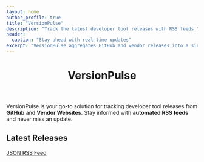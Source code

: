 ```yaml
---
layout: home
author_profile: true
title: "VersionPulse"
description: "Track the latest developer tool releases with RSS feeds."
header:
  caption: "Stay ahead with real-time updates"
excerpt: "VersionPulse aggregates GitHub and vendor releases into a single RSS feed."
---
```

<head>
    <link rel="stylesheet" href="{{ site.baseurl }}/assets/style.css">
</head>
  

<header class="banner">
  <h1>VersionPulse</h1>
</header>

<div class="intro">
  <p>VersionPulse is your go-to solution for tracking developer tool releases from <strong>GitHub</strong> and <strong>Vendor Websites</strong>. Stay informed with <strong>automated RSS feeds</strong> and never miss an update.</p>
</div>

<section class="scrollable-section">
  <h2>Latest Releases</h2>
  <div id="rss-feed" class="rss-grid"></div>
</section>

<script>
    // Replace with your RSS feed URL
    const rssUrl = 'https://raw.githubusercontent.com/lathanagaraj/versionpulse/refs/heads/main/docs/feed.json';

    // Fetch RSS feed data and display it
    fetch(rssUrl)
        .then(response => response.json())
        .then(data => {
            const feedContainer = document.getElementById('rss-feed');
            data.items.forEach(item => {
                const feedItem = document.createElement('div');
                feedItem.classList.add('rss-item');
                feedItem.innerHTML = `
                    <h3><a href="${item.url}" target="_blank">${item.title}</a></h3>
                    <p>${item.summary}</p>
                    <div>${item.content_html}</div>
                `;
                feedContainer.appendChild(feedItem);
            });
        })
        .catch(error => {
            console.error('Error fetching RSS feed:', error);
        });
</script>

[JSON RSS Feed](https://raw.githubusercontent.com/lathanagaraj/versionpulse/refs/heads/main/docs/feed.json)



